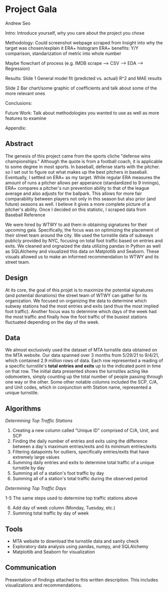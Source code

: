 # Project Gala
Andrew Seo

Intro: 
Introduce yourself, why you care about the project you chose

Methodology: 
Could screenshot webpage scraped from
Insight into why the target was chosen/explain it
ERA+ histogram
ERA+ benefits:
Y/Y comparison, standarization of metric into whole number 

Maybe flowchart of process (e.g. IMDB scrape --> CSV --> EDA --> Regression)

Results: 
Slide 1 
General model fit (predicted vs. actual) 
R^2 and MAE results 

Slide 2
Bar chart/some graphic of coefficients and talk about some of the more relevant ones 

Conclusions: 

Future Work: 
Talk about methodologies you wanted to use as well as more features to examine

Appendix: 





## Abstract
The genesis of this project came from the sports cliche "defense wins championships." Although the quote is from a football coach, it is applicable to some degree in most sports. In baseball, defense starts with the pitcher. so I set out to figure out what makes up the best pitchers in baseball. Eventually, I settled on ERA+ as my target. While regular ERA measures the amount of runs a pitcher allows per apperance (standardized to 9 innings), ERA+ compares a pitcher's run prevention ability to that of the league average and also adjusts for the ballpark. This allows for more fair comparability between players not only in this season but also prior (and future) seasons as well. I believe it gives a more complete picture of a pitcher's ability. Once I decided on this statistic, I scraped data from Baseball Reference


We were hired by WTWY to aid them in obtaining signatures for their upcoming gala. Specifically, the focus was on optimizing the placement of their street team around the city. We used the turnstile data of subways publicly provided by NYC, focusing on total foot traffic based on entries and exits. We cleaned and orgnaized the data utilizing pandas in Python as well as SQLAlchemy and visualized this data on Matplotlib and Seaborn. These visuals allowed us to make an informed recommendation to WTWY and its street team.        

## Design
At its core, the goal of this projet is to maximize the potential signatures (and potential donations) the street team of WTWY can gather for its organization. We focused on organizing the data to determine which subway stations had the most entries and exits (and thus the most implied foot traffic). Another focus was to determine which days of the week had the most traffic and finally how the foot traffic of the busiest stations fluctuated depending on the day of the week.   

## Data
We almost exclusively used the dataset of MTA turnstile data obtained on the MTA website. Our data spanned over 3 months from 5/29/21 to 9/4/21, which contained 2.9 million rows of data. Each row represented a reading of a specific turnstile's **total entries and exits** up to the indicated point in time on that row. The initial data presented shows the turnstiles acting like odomoeters, simply counting up the total number of people passing through one way or the other. Some other notable columns included the SCP, C/A, and Unit codes, which in conjunction with Station name, represented a unique turnstile. 

## Algorithms
_Determining Top Traffic Stations_
1. Creating a new column called "Unique ID" comprised of C/A, Unit, and SCP
2. Finding the daily number of entries and exits using the difference between a day's maximum entries/exits and its minimum entries/exits
3. Filtering datapoints for outliers, specifically entries/exits that have extremely large values
4. Summing daily entries and exits to determine total traffic of a unique turnstile by day
5. Summing all of a station's foot traffic by day
6. Summing all of a station's total traffic during the observed period 

_Determining Top Traffic Days_

1-5 The same steps used to determine top traffic stations above

6. Add day of week column (Monday, Tuesday, etc.)
7. Summing total traffic by day of week  

## Tools
- MTA website to download the turnstile data and sanity check
- Exploratory data analysis using pandas, numpy, and SQLAlchemy
- Matplotlib and Seaborn for visualization

## Communication

Presentation of findings attached to this written description. This includes visualizations and recommendations. 
